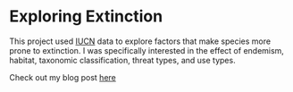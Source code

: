 # Exploring Extinction

This project used [IUCN](https://www.iucnredlist.org/) data to explore factors that make species more prone to extinction. I was specifically interested in the effect of endemism, habitat, taxonomic classification, threat types, and use types.

Check out my blog post [here](https://andrewbartnik.github.io/Portfolio/stats_final/stats_final_extinction.html)
